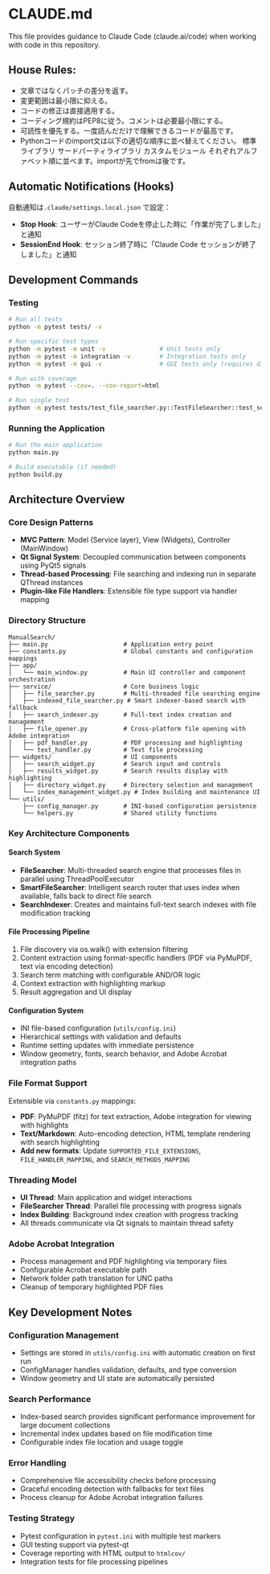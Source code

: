 # CLAUDE.md

This file provides guidance to Claude Code (claude.ai/code) when working with code in this repository.

## House Rules:
- 文章ではなくパッチの差分を返す。
- 変更範囲は最小限に抑える。
- コードの修正は直接適用する。
- コーディング規約はPEP8に従う。コメントは必要最小限にする。
- 可読性を優先する。一度読んだだけで理解できるコードが最高です。
- Pythonコードのimport文は以下の適切な順序に並べ替えてください。
標準ライブラリ
サードパーティライブラリ
カスタムモジュール 
それぞれアルファベット順に並べます。importが先でfromは後です。

## Automatic Notifications (Hooks)
自動通知は`.claude/settings.local.json` で設定：
- **Stop Hook**: ユーザーがClaude Codeを停止した時に「作業が完了しました」と通知
- **SessionEnd Hook**: セッション終了時に「Claude Code セッションが終了しました」と通知

## Development Commands

### Testing
```bash
# Run all tests
python -m pytest tests/ -v

# Run specific test types
python -m pytest -m unit -v               # Unit tests only
python -m pytest -m integration -v        # Integration tests only
python -m pytest -m gui -v                # GUI tests only (requires display)

# Run with coverage
python -m pytest --cov=. --cov-report=html

# Run single test
python -m pytest tests/test_file_searcher.py::TestFileSearcher::test_search_functionality -v
```

### Running the Application
```bash
# Run the main application
python main.py

# Build executable (if needed)
python build.py
```

## Architecture Overview

### Core Design Patterns
- **MVC Pattern**: Model (Service layer), View (Widgets), Controller (MainWindow)
- **Qt Signal System**: Decoupled communication between components using PyQt5 signals
- **Thread-based Processing**: File searching and indexing run in separate QThread instances
- **Plugin-like File Handlers**: Extensible file type support via handler mapping

### Directory Structure
```
ManualSearch/
├── main.py                     # Application entry point
├── constants.py                # Global constants and configuration mappings
├── app/
│   └── main_window.py          # Main UI controller and component orchestration
├── service/                    # Core business logic
│   ├── file_searcher.py        # Multi-threaded file searching engine
│   ├── indexed_file_searcher.py # Smart indexer-based search with fallback
│   ├── search_indexer.py       # Full-text index creation and management
│   ├── file_opener.py          # Cross-platform file opening with Adobe integration
│   ├── pdf_handler.py          # PDF processing and highlighting
│   └── text_handler.py         # Text file processing
├── widgets/                    # UI components
│   ├── search_widget.py        # Search input and controls
│   ├── results_widget.py       # Search results display with highlighting
│   ├── directory_widget.py     # Directory selection and management
│   └── index_management_widget.py # Index building and maintenance UI
└── utils/
    ├── config_manager.py       # INI-based configuration persistence
    └── helpers.py              # Shared utility functions
```

### Key Architecture Components

#### Search System
- **FileSearcher**: Multi-threaded search engine that processes files in parallel using ThreadPoolExecutor
- **SmartFileSearcher**: Intelligent search router that uses index when available, falls back to direct file search
- **SearchIndexer**: Creates and maintains full-text search indexes with file modification tracking

#### File Processing Pipeline
1. File discovery via os.walk() with extension filtering
2. Content extraction using format-specific handlers (PDF via PyMuPDF, text via encoding detection)
3. Search term matching with configurable AND/OR logic
4. Context extraction with highlighting markup
5. Result aggregation and UI display

#### Configuration System
- INI file-based configuration (`utils/config.ini`)
- Hierarchical settings with validation and defaults
- Runtime setting updates with immediate persistence
- Window geometry, fonts, search behavior, and Adobe Acrobat integration paths

### File Format Support
Extensible via `constants.py` mappings:
- **PDF**: PyMuPDF (fitz) for text extraction, Adobe integration for viewing with highlights
- **Text/Markdown**: Auto-encoding detection, HTML template rendering with search highlighting
- **Add new formats**: Update `SUPPORTED_FILE_EXTENSIONS`, `FILE_HANDLER_MAPPING`, and `SEARCH_METHODS_MAPPING`

### Threading Model
- **UI Thread**: Main application and widget interactions
- **FileSearcher Thread**: Parallel file processing with progress signals
- **Index Building**: Background index creation with progress tracking
- All threads communicate via Qt signals to maintain thread safety

### Adobe Acrobat Integration
- Process management and PDF highlighting via temporary files
- Configurable Acrobat executable path
- Network folder path translation for UNC paths
- Cleanup of temporary highlighted PDF files

## Key Development Notes

### Configuration Management
- Settings are stored in `utils/config.ini` with automatic creation on first run
- ConfigManager handles validation, defaults, and type conversion
- Window geometry and UI state are automatically persisted

### Search Performance
- Index-based search provides significant performance improvement for large document collections
- Incremental index updates based on file modification time
- Configurable index file location and usage toggle

### Error Handling
- Comprehensive file accessibility checks before processing  
- Graceful encoding detection with fallbacks for text files
- Process cleanup for Adobe Acrobat integration failures

### Testing Strategy
- Pytest configuration in `pytest.ini` with multiple test markers
- GUI testing support via pytest-qt
- Coverage reporting with HTML output to `htmlcov/`
- Integration tests for file processing pipelines